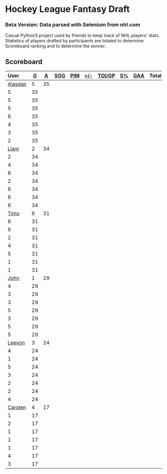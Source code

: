 # Hockey League Fantasy Draft
### Beta Version: Data parsed with Selenium from nhl.com
Casual Python3 project used by friends to keep track of NHL players' stats. Statistics of players drafted by participants are totaled to determine Scoreboard ranking and to determine the winner.
## Scoreboard
| User | [G](https://github.com/llevasseur/fantasy-hockey-league/blob/master/beta/STANDINGS.md#goals) | [A](https://github.com/llevasseur/fantasy-hockey-league/blob/master/beta/STANDINGS.md#assists) | [SOG](https://github.com/llevasseur/fantasy-hockey-league/blob/master/beta/STANDINGS.md#shots-on-goal) | [PIM](https://github.com/llevasseur/fantasy-hockey-league/blob/master/beta/STANDINGS.md#penalties-in-minutes) | [+/-](https://github.com/llevasseur/fantasy-hockey-league/blob/master/beta/STANDINGS.md#plus--minus) | [TOI/GP](https://github.com/llevasseur/fantasy-hockey-league/blob/master/beta/STANDINGS.md#time-played-in-minutes) | [S%](https://github.com/llevasseur/fantasy-hockey-league/blob/master/beta/STANDINGS.md#save-percentage) | [GAA](https://github.com/llevasseur/fantasy-hockey-league/blob/master/beta/STANDINGS.md#goals-against-average) | Total |
| :--- | ---- | ---- | ---- | ---- | ---- | ---- | ---- | ---- |  -----: |
| [Alasdair](https://github.com/llevasseur/fantasy-hockey-league/blob/master/beta/ROSTERS.md#Alasdair) | 5 | 35 |
5 | 35 |
5 | 35 |
5 | 35 |
6 | 35 |
4 | 35 |
3 | 35 |
2 | 35 |
| [Liam](https://github.com/llevasseur/fantasy-hockey-league/blob/master/beta/ROSTERS.md#Liam) | 2 | 34 |
2 | 34 |
4 | 34 |
6 | 34 |
2 | 34 |
6 | 34 |
6 | 34 |
6 | 34 |
| [Timo](https://github.com/llevasseur/fantasy-hockey-league/blob/master/beta/ROSTERS.md#Timo) | 6 | 31 |
6 | 31 |
6 | 31 |
2 | 31 |
4 | 31 |
5 | 31 |
1 | 31 |
1 | 31 |
| [John](https://github.com/llevasseur/fantasy-hockey-league/blob/master/beta/ROSTERS.md#John) | 1 | 29 |
4 | 29 |
3 | 29 |
3 | 29 |
5 | 29 |
3 | 29 |
5 | 29 |
5 | 29 |
| [Leevon](https://github.com/llevasseur/fantasy-hockey-league/blob/master/beta/ROSTERS.md#Leevon) | 3 | 24 |
4 | 24 |
1 | 24 |
5 | 24 |
3 | 24 |
2 | 24 |
2 | 24 |
4 | 24 |
| [Carsten](https://github.com/llevasseur/fantasy-hockey-league/blob/master/beta/ROSTERS.md#Carsten) | 4 | 17 |
1 | 17 |
2 | 17 |
1 | 17 |
1 | 17 |
1 | 17 |
4 | 17 |
3 | 17 |
